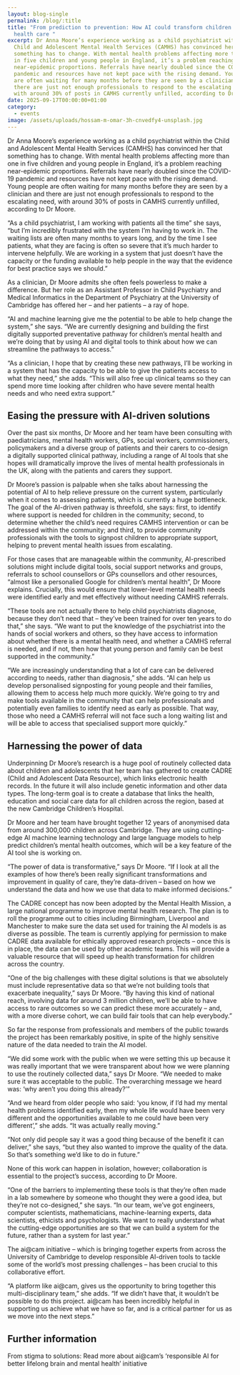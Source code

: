 ```yaml
---
layout: blog-single
permalink: /blog/:title
title: "From prediction to prevention: How AI could transform children’s mental
  health care "
excerpt: Dr Anna Moore’s experience working as a child psychiatrist within the
  Child and Adolescent Mental Health Services (CAMHS) has convinced her that
  something has to change. With mental health problems affecting more than one
  in five children and young people in England, it’s a problem reaching
  near-epidemic proportions. Referrals have nearly doubled since the COVID-19
  pandemic and resources have not kept pace with the rising demand. Young people
  are often waiting for many months before they are seen by a clinician and
  there are just not enough professionals to respond to the escalating need,
  with around 30% of posts in CAMHS currently unfilled, according to Dr Moore.
date: 2025-09-17T00:00:00+01:00
category:
  - events
image: /assets/uploads/hossam-m-omar-3h-cnvedfy4-unsplash.jpg
---
```

Dr Anna Moore’s experience working as a child psychiatrist within the Child and Adolescent Mental Health Services (CAMHS) has convinced her that something has to change. With mental health problems affecting more than one in five children and young people in England,  it’s a problem reaching near-epidemic proportions. Referrals have nearly doubled since the COVID-19 pandemic and resources have not kept pace with the rising demand. Young people are often waiting for many months before they are seen by a clinician and there are just not enough professionals to respond to the escalating need, with around 30% of posts in CAMHS currently unfilled, according to Dr Moore.

“As a child psychiatrist, I am working with patients all the time” she says, “but I’m incredibly frustrated with the system I’m having to work in. The waiting lists are often many months to years long, and by the time I see patients, what they are facing is often so severe that it’s much harder to intervene helpfully. We are working in a system that just doesn’t have the capacity or the funding available to help people in the way that the evidence for best practice says we should.”

As a clinician, Dr Moore admits she often feels powerless to make a difference. But her role as an Assistant Professor in Child Psychiatry and Medical Informatics in the Department of Psychiatry at the University of Cambridge has offered her – and her patients – a ray of hope.

“AI and machine learning give me the potential to be able to help change the system,” she says. “We are currently designing and building the first digitally supported preventative pathway for children’s mental health and we’re doing that by using AI and digital tools to think about how we can streamline the pathways to access.”

“As a clinician, I hope that by creating these new pathways, I’ll be working in a system that has the capacity to be able to give the patients access to what they need,” she adds. “This will also free up clinical teams so they can spend more time looking after children who have severe mental health needs and who need extra support.”

## Easing the pressure with AI-driven solutions

Over the past six months, Dr Moore and her team have been consulting with paediatricians, mental health workers, GPs, social workers, commissioners, policymakers and a diverse group of patients and their carers to co-design a digitally supported clinical pathway, including a range of AI tools that she hopes will dramatically improve the lives of mental health professionals in the UK, along with the patients and carers they support.

Dr Moore’s passion is palpable when she talks about harnessing the potential of AI to help relieve pressure on the current system, particularly when it comes to assessing patients, which is currently a huge bottleneck. The goal of the AI-driven pathway is threefold, she says: first, to identify where support is needed for children in the community; second, to determine whether the child’s need requires CAMHS intervention or can be addressed within the community; and third, to provide community professionals with the tools to signpost children to appropriate support, helping to prevent mental health issues from escalating.

For those cases that are manageable within the community, AI-prescribed solutions might include digital tools, social support networks and groups, referrals to school counsellors or GPs counsellors and other resources, “almost like a personalied Google for children’s mental health”, Dr Moore explains. Crucially, this would ensure that lower-level mental health needs were identified early and met effectively without needing CAMHS referrals.

“These tools are not actually there to help child psychiatrists diagnose, because they don’t need that – they’ve been trained for over ten years to do that,” she says. “We want to put the knowledge of the psychiatrist into the hands of social workers and others, so they have access to information about whether there is a mental health need, and whether a CAMHS referral is needed, and if not, then how that young person and family can be best supported in the community.”

“We are increasingly understanding that a lot of care can be delivered according to needs, rather than diagnosis,” she adds. “AI can help us develop personalised signposting for young people and their families, allowing them to access help much more quickly. We’re going to try and make tools available in the community that can help professionals and potentially even families to identify need as early as possible. That way, those who need a CAMHS referral will not face such a long waiting list and will be able to access that specialised support more quickly.”

## Harnessing the power of data

Underpinning Dr Moore’s research is a huge pool of routinely collected data about children and adolescents that her team has gathered to create CADRE (Child and Adolescent Data Resource), which links electronic health records. In the future it will also include genetic information and other data types. The long-term goal is to create a database that links the health, education and social care data for all children across the region, based at the new Cambridge Children’s Hospital.

Dr Moore and her team have brought together 12 years of anonymised data from around 300,000 children across Cambridge. They are using cutting-edge AI machine learning technology and large language models to help predict children’s mental health outcomes, which will be a key feature of the AI tool she is working on.

“The power of data is transformative,” says Dr Moore. “If I look at all the examples of how there’s been really significant transformations and improvement in quality of care, they’re data-driven – based on how we understand the data and how we use that data to make informed decisions.”

The CADRE concept has now been adopted by the Mental Health Mission, a large national programme to improve mental health research. The plan is to roll the programme out to cities including Birmingham, Liverpool and Manchester to make sure the data set used for training the AI models is as diverse as possible. The team is currently applying for permission to make CADRE data available for ethically approved research projects – once this is in place, the data can be used by other academic teams. This will provide a valuable resource that will speed up health transformation for children across the country.

“One of the big challenges with these digital solutions is that we absolutely must include representative data so that we’re not building tools that exacerbate inequality,” says Dr Moore. “By having this kind of national reach, involving data for around 3 million children, we’ll be able to have access to rare outcomes so we can predict these more accurately – and, with a more diverse cohort, we can build fair tools that can help everybody.”

So far the response from professionals and members of the public towards the project has been remarkably positive, in spite of the highly sensitive nature of the data needed to train the AI model.

“We did some work with the public when we were setting this up because it was really important that we were transparent about how we were planning to use the routinely collected data,” says Dr Moore. “We needed to make sure it was acceptable to the public. The overarching message we heard was: ‘why aren’t you doing this already?’”

“And we heard from older people who said: ‘you know, if I’d had my mental health problems identified early, then my whole life would have been very different and the opportunities available to me could have been very different’,” she adds. “It was actually really moving.”

“Not only did people say it was a good thing because of the benefit it can deliver,” she says, “but they also wanted to improve the quality of the data. So that’s something we’d like to do in future.”

None of this work can happen in isolation, however; collaboration is essential to the project’s success, according to Dr Moore.

“One of the barriers to implementing these tools is that they’re often made in a lab somewhere by someone who thought they were a good idea, but they’re not co-designed,” she says. “In our team, we’ve got engineers, computer scientists, mathematicians, machine-learning experts, data scientists, ethicists and psychologists. We want to really understand what the cutting-edge opportunities are so that we can build a system for the future, rather than a system for last year.”

The ai@cam initiative – which is bringing together experts from across the University of Cambridge to develop responsible AI-driven tools to tackle some of the world’s most pressing challenges – has been crucial to this collaborative effort.

“A platform like ai@cam, gives us the opportunity to bring together this multi-disciplinary team,” she adds. “If we didn’t have that, it wouldn’t be possible to do this project. ai@cam has been incredibly helpful in supporting us achieve what we have so far, and is a critical partner for us as we move into the next steps.”

## Further information

From stigma to solutions: Read more about ai@cam’s ‘responsible AI for better lifelong brain and mental health’ initiative